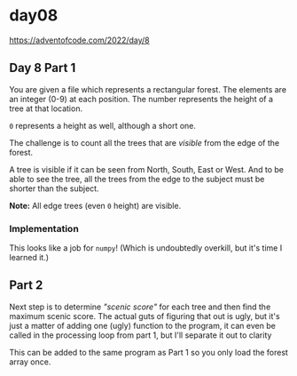# day08

<https://adventofcode.com/2022/day/8>

## Day 8 Part 1

You are given a file which represents a rectangular forest.  The elements are an integer (0-9)
at each position.  The number represents the height of a tree at that location.

`0` represents a height as well, although a short one.

The challenge is to count all the trees that are _visible_ from the edge of the forest.

A tree is visible if it can be seen from North, South, East or West.  And to be able to see the tree,
all the trees from the edge to the subject must be shorter than the subject.

**Note:** All edge trees (even `0` height) are visible.

### Implementation

This looks like a job for `numpy`!  (Which is undoubtedly overkill, but it's time I learned it.)

## Part 2

Next step is to determine _"scenic score"_ for each tree and then find
the maximum scenic score.  The actual guts of figuring that out is
ugly, but it's just a matter of adding one (ugly) function to the
program, it can even be called in the processing loop from part 1,
but I'll separate it out to clarity

This can be added to the same program as Part 1 so you only load the forest array once.
